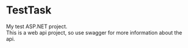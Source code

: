 # TestTask
My test ASP.NET project.<br>
This is a web api project, so use swagger for more information about the api.
